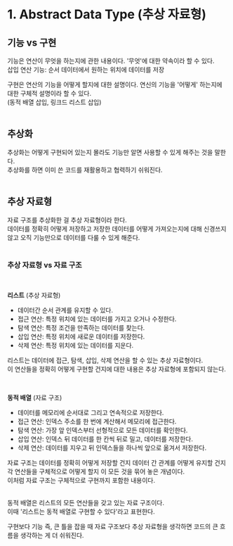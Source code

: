 # 1. Abstract Data Type (추상 자료형)

## 기능 vs 구현

기능은 연산이 무엇을 하는지에 관한 내용이다. '무엇'에 대한 약속이라 할 수 있다.<br>
삽입 연산 기능: 순서 데이터에서 원하는 위치에 데이터를 저장

구현은 연산의 기능을 어떻게 할지에 대한 설명이다. 연신의 기능을 '어떻게' 하는지에 대한 구체적 설명이라 할 수 있다.<br>
(동적 배열 삽입, 링크드 리스트 삽입)
<br><br>

## 추상화

추상화는 어떻게 구현되어 있는지 몰라도 기능만 알면 사용할 수 있게 해주는 것을 말한다. <br>
추상화를 하면 이미 쓴 코드를 재활용하고 협력하기 쉬워진다.
<br><br>

## 추상 자료형

자료 구조를 추상화한 걸 추상 자료형이라 한다. <br>
데이터를 정확히 어떻게 저장하고 저장한 데이터를 어떻게 가져오는지에 대해 신경쓰지 않고 오직 기능만으로 데이터를 다룰 수 있게 해준다.
<br><br>

### 추상 자료형 vs 자료 구조

<br>

**리스트** (추상 자료형)

- 데이터간 순서 관계를 유지할 수 있다.
- 접근 연산: 특정 위치에 있는 데이터를 가지고 오거나 수정한다.
- 탐색 연산: 특정 조건을 만족하는 데이터를 찾는다.
- 삽입 연산: 특정 위치에 새로운 데이터를 저장한다.
- 삭제 연산: 특정 위치에 있는 데이터를 지운다.

리스트는 데이터에 접근, 탐색, 삽입, 삭제 연산을 할 수 있는 추상 자료형이다. <br>
이 연산들을 정확히 어떻게 구현할 건지에 대한 내용은 추상 자료형에 포함되지 않는다.

<br>

**동적 배열** (자료 구조)

- 데이터를 메모리에 순서대로 그리고 연속적으로 저장한다.
- 접근 연산: 인덱스 주소를 한 번에 계산해서 메모리에 접근한다.
- 탐색 연산: 가장 앞 인덱스부터 선형적으로 모든 데이터를 확인한다.
- 삽입 연산: 인덱스 뒤 데이터를 한 칸씩 뒤로 밀고, 데이터를 저장한다.
- 삭제 연산: 데이터를 지우고 뒤 인덱스들을 하나씩 앞으로 옮겨서 저장한다.

자료 구조는 데이터를 정확히 어떻게 저장할 건지 데이터 간 관계를 어떻게 유지할 건지 각 연산들을 구체적으로 어떻게 할지 이 모든 것을 묶어 놓은 개념이다. <br>
이처럼 자료 구조는 구체적으로 구현까지 포함한 내용이다.
<br><br>

동적 배열은 리스트의 모든 연산들을 갖고 있는 자료 구조이다. <br>
이때 '리스트는 동적 배열로 구현할 수 있다'라고 표현한다. <br>

구현보다 기능 즉, 큰 틀을 잡을 때 자료 구조보다 추상 자료형을 생각하면 코드의 큰 흐름을 생각하는 게 더 쉬워진다.
